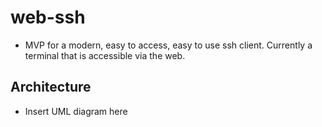# web-ssh

- MVP for a modern, easy to access, easy to use ssh client. Currently a terminal that is accessible via the web.

## Architecture
- Insert UML diagram here
